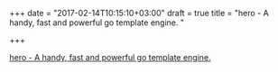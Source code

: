 +++
date = "2017-02-14T10:15:10+03:00"
draft = true
title = "hero - A handy, fast and powerful go template engine. "

+++

<p><a href="https://t.co/W9KE5oJaVr">hero - A handy, fast and powerful go template engine. </a></p>

